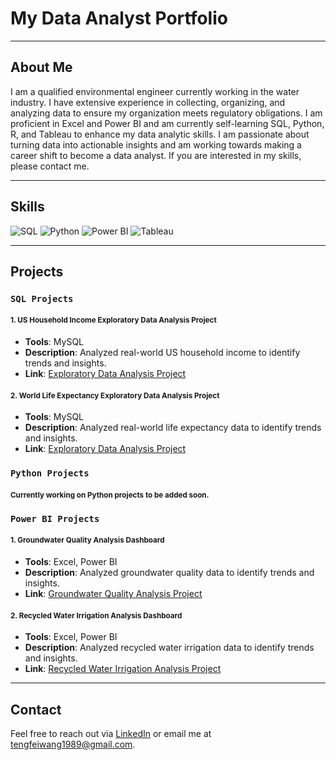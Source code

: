 # My Data Analyst Portfolio

---

## About Me

I am a qualified environmental engineer currently working in the water industry. I have extensive experience in collecting, organizing, and analyzing data to ensure my organization meets regulatory obligations. I am proficient in Excel and Power BI and am currently self-learning SQL, Python, R, and Tableau to enhance my data analytic skills. I am passionate about turning data into actionable insights and am working towards making a career shift to become a data analyst. If you are interested in my skills, please contact me.

---

## Skills

![SQL](https://img.shields.io/badge/SQL-336791?style=for-the-badge&logo=postgresql&logoColor=white)
![Python](https://img.shields.io/badge/Python-3776AB?style=for-the-badge&logo=python&logoColor=white)
![Power BI](https://img.shields.io/badge/Power%20BI-F2C811?style=for-the-badge&logo=powerbi&logoColor=white)
![Tableau](https://img.shields.io/badge/Tableau-E97627?style=for-the-badge&logo=tableau&logoColor=white)

---

## Projects

### **`SQL Projects`**

#### <small>1. US Household Income Exploratory Data Analysis Project</small>

- **Tools**: MySQL
- **Description**: Analyzed real-world US household income to identify trends and insights.
- **Link**: [Exploratory Data Analysis Project](https://github.com/ttfwang/US_Household_Income_Data_exploratory_data-analysis)

#### <small>2. World Life Expectancy Exploratory Data Analysis Project</small>

- **Tools**: MySQL
- **Description**: Analyzed real-world life expectancy data to identify trends and insights.
- **Link**: [Exploratory Data Analysis Project](https://github.com/ttfwang/world_life_expectancy_exploratory_data_analysis/tree/main)

### **`Python Projects`**

#### <small>Currently working on Python projects to be added soon.</small>

### **`Power BI Projects`**

#### <small>1. Groundwater Quality Analysis Dashboard</small>

- **Tools**: Excel, Power BI
- **Description**: Analyzed groundwater quality data to identify trends and insights.
- **Link**: [Groundwater Quality Analysis Project](https://github.com/ttfwang/groundwater_quality_analysis)

#### <small>2. Recycled Water Irrigation Analysis Dashboard</small>

- **Tools**: Excel, Power BI
- **Description**: Analyzed recycled water irrigation data to identify trends and insights.
- **Link**: [Recycled Water Irrigation Analysis Project](https://github.com/ttfwang/recyled_water_irrigation_usage_pattern_analysis)

---

## Contact

Feel free to reach out via [LinkedIn](https://www.linkedin.com/in/tengfei-wang) or email me at tengfeiwang1989@gmail.com.
